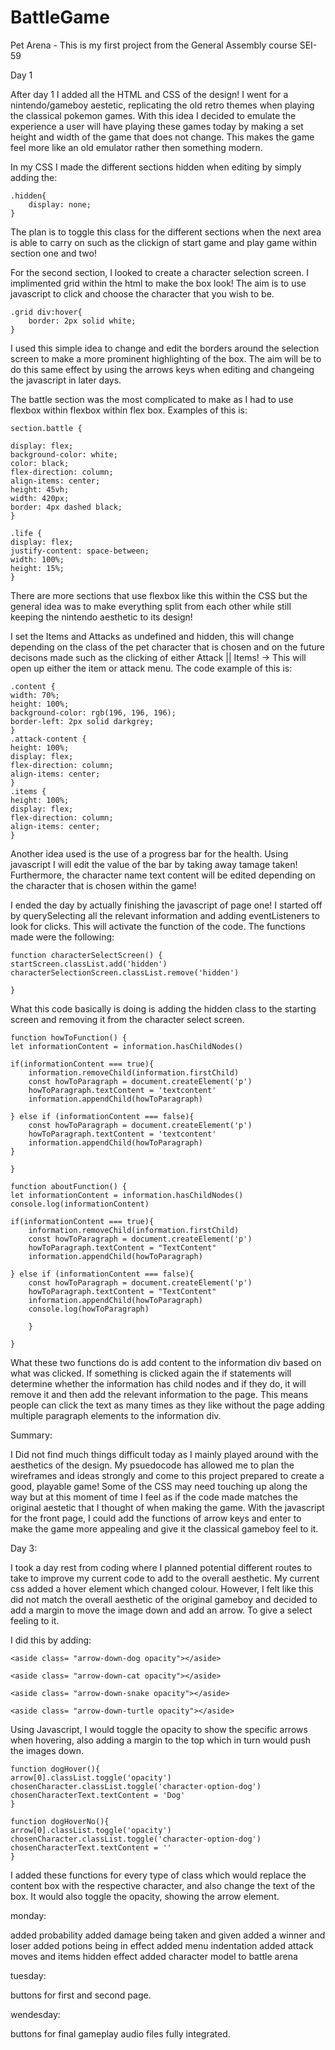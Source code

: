 # BattleGame

Pet Arena - This is my first project from the General Assembly course SEI-59

Day 1

After day 1 I added all the HTML and CSS of the design!
I went for a nintendo/gameboy aestetic, replicating the old retro themes when playing the classical pokemon games. With this idea I decided to emulate the experience a user will have playing these games today by making a set height and width of the game that does not change. This makes the game feel more like an old emulator rather then something modern.

In my CSS I made the different sections hidden when editing by simply adding the:

    .hidden{
        display: none;
    }

The plan is to toggle this class for the different sections when the next area is able to carry on such as the clickign of start game and play game within section one and two!

For the second section, I looked to create a character selection screen. I implimented grid within the html to make the box look! The aim is to use javascript to click and choose the character that you wish to be.

    .grid div:hover{
        border: 2px solid white;
    }

I used this simple idea to change and edit the borders around the selection screen to make a more prominent highlighting of the box. The aim will be to do this same effect by using the arrows keys when editing and changeing the javascript in later days.

The battle section was the most complicated to make as I had to use flexbox within flexbox within flex box. Examples of this is:

    section.battle {

    display: flex;
    background-color: white;
    color: black;
    flex-direction: column;
    align-items: center;
    height: 45vh;
    width: 420px;
    border: 4px dashed black;
    }

    .life {
    display: flex;
    justify-content: space-between;
    width: 100%;
    height: 15%;
    }

There are more sections that use flexbox like this within the CSS but the general idea was to make everything split from each other while still keeping the nintendo aesthetic to its design!

I set the Items and Attacks as undefined and hidden, this will change depending on the class of the pet character that is chosen and on the future decisons made such as the clicking of either Attack || Items!
-> This will open up either the item or attack menu. The code example of this is:

    .content {
    width: 70%;
    height: 100%;
    background-color: rgb(196, 196, 196);
    border-left: 2px solid darkgrey;
    }
    .attack-content {
    height: 100%;
    display: flex;
    flex-direction: column;
    align-items: center;
    }
    .items {
    height: 100%;
    display: flex;
    flex-direction: column;
    align-items: center;
    }

Another idea used is the use of a progress bar for the health. Using javascript I will edit the value of the bar by taking away tamage taken! Furthermore, the character name text content will be edited depending on the character that is chosen within the game!

I ended the day by actually finishing the javascript of page one!
I started off by querySelecting all the relevant information and adding eventListeners to look for clicks. This will activate the function of the code. The functions made were the following:

    function characterSelectScreen() {
    startScreen.classList.add('hidden')
    characterSelectionScreen.classList.remove('hidden')

    }

What this code basically is doing is adding the hidden class to the starting screen and removing it from the character select screen.

    function howToFunction() {
    let informationContent = information.hasChildNodes()

    if(informationContent === true){
        information.removeChild(information.firstChild)
        const howToParagraph = document.createElement('p')
        howToParagraph.textContent = 'textcontent'
        information.appendChild(howToParagraph)

    } else if (informationContent === false){
        const howToParagraph = document.createElement('p')
        howToParagraph.textContent = 'textcontent'
        information.appendChild(howToParagraph)
    }

    }

    function aboutFunction() {
    let informationContent = information.hasChildNodes()
    console.log(informationContent)

    if(informationContent === true){
        information.removeChild(information.firstChild)
        const howToParagraph = document.createElement('p')
        howToParagraph.textContent = "TextContent"
        information.appendChild(howToParagraph)

    } else if (informationContent === false){
        const howToParagraph = document.createElement('p')
        howToParagraph.textContent = "TextContent"
        information.appendChild(howToParagraph)
        console.log(howToParagraph)

        }

    }

What these two functions do is add content to the information div based on what was clicked. If something is clicked again the if statements will determine whether the information has child nodes and if they do, it will remove it and then add the relevant information to the page. This means people can click the text as many times as they like without the page adding multiple paragraph elements to the information div.

Summary:

I Did not find much things difficult today as I mainly played around with the aesthetics of the design. My psuedocode has allowed me to plan the wireframes and ideas strongly and come to this project prepared to create a good, playable game! Some of the CSS may need touching up along the way but at this moment of time I feel as if the code made matches the original aestetic that I thought of when making the game. With the javascript for the front page, I could add the functions of arrow keys and enter to make the game more appealing and give it the classical gameboy feel to it.

Day 3:

I took a day rest from coding where I planned potential different routes to take to improve my current code to add to the overall aesthetic. My current css added a hover element which changed colour.
However, I felt like this did not match the overall aesthetic of the original gameboy and decided to add a margin to move the image down and add an arrow. To give a select feeling to it.

I did this by adding:

    <aside class= "arrow-down-dog opacity"></aside>

    <aside class= "arrow-down-cat opacity"></aside>

    <aside class= "arrow-down-snake opacity"></aside>

    <aside class= "arrow-down-turtle opacity"></aside>

Using Javascript, I would toggle the opacity to show the specific arrows when hovering, also adding a margin to the top which in turn would push the images down.

    function dogHover(){
    arrow[0].classList.toggle('opacity')
    chosenCharacter.classList.toggle('character-option-dog')
    chosenCharacterText.textContent = 'Dog'
    }

    function dogHoverNo(){
    arrow[0].classList.toggle('opacity')
    chosenCharacter.classList.toggle('character-option-dog')
    chosenCharacterText.textContent = ''
    }

I added these functions for every type of class which would replace the content box with the respective character, and also change the text of the box. It would also toggle the opacity, showing the arrow element.

monday:

added probability
added damage being taken and given
added a winner and loser
added potions being in effect
added menu indentation
added attack moves and items hidden effect
added character model to battle arena

tuesday:

buttons for first and second page.

wendesday:

buttons for final gameplay
audio files fully integrated.
